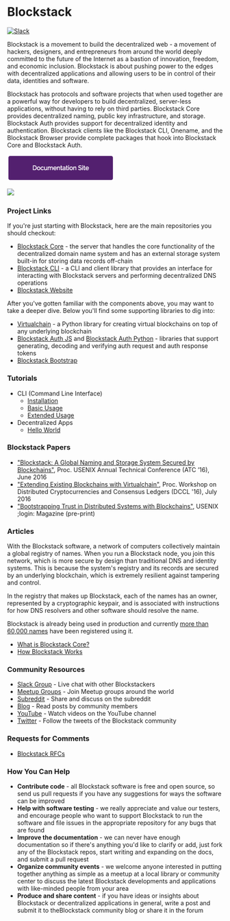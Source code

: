 # Blockstack

[![Slack](http://slack.blockstack.org/badge.svg)](http://slack.blockstack.org/)

Blockstack is a movement to build the decentralized web - a movement of hackers, designers, and entrepreneurs from around the world deeply committed to the future of the Internet as a bastion of innovation, freedom, and economic inclusion. Blockstack is about pushing power to the edges with decentralized applications and allowing users to be in control of their data, identities and software.

Blockstack has protocols and software projects that when used together are a powerful way for developers to build decentralized, server-less applications, without having to rely on third parties. Blockstack Core provides decentralized naming, public key infrastructure, and storage. Blockstack Auth provides support for decentralized identity and authentication. Blockstack clients like the Blockstack CLI, Onename, and the Blockstack Browser provide complete packages that hook into Blockstack Core and Blockstack Auth.

<p>
<a href="https://blockstack.org/docs">
<img src="/images/documentation-site-2x.png" data-canonical-src="/images/documentation-site-2x.png" width="250" height="62" />
</a>
</p>

<p>
<img src="https://raw.githubusercontent.com/blockstack/blockstack/master/images/bsk-architecture-diagram3.png" data-canonical-src="https://raw.githubusercontent.com/blockstack/blockstack/master/images/bsk-architecture-diagram3.png" />
</p>

### Project Links

If you're just starting with Blockstack, here are the main repositories you should checkout: 

- [Blockstack Core](https://github.com/blockstack/blockstack-core) - the server that handles the core functionality of the decentralized domain name system and has an external storage system built-in for storing data records off-chain
- [Blockstack CLI](https://github.com/blockstack/blockstack-cli) - a CLI and client library that provides an interface for interacting with Blockstack servers and performing decentralized DNS operations
- [Blockstack Website](https://github.com/blockstack/blockstack-site)

After you've gotten familiar with the components above, you may want to take a deeper dive. Below you'll find some supporting libraries to dig into:

- [Virtualchain](https://github.com/blockstack/virtualchain) - a Python library for creating virtual blockchains on top of any underlying blockchain
- [Blockstack Auth JS](https://github.com/blockstack/blockstack-auth-js) and [Blockstack Auth Python](https://github.com/blockstack/blockstack-auth-python) - libraries that support generating, decoding and verifying auth request and auth response tokens
- [Blockstack Bootstrap](https://github.com/blockstack/blockstack-bootstrap)

### Tutorials

- CLI (Command Line Interface)
  - [Installation](https://blockstack.org/tutorials/installation)
  - [Basic Usage](https://blockstack.org/tutorials/basic-usage)
  - [Extended Usage](https://blockstack.org/tutorials/extended-usage)
- Decentralized Apps
  - [Hello World](https://blockstack.org/tutorials/hello-world)

### Blockstack Papers

- ["Blockstack: A Global Naming and Storage System Secured by Blockchains"](https://github.com/blockstack/blockstack/blob/master/papers/blockstack_usenix16.pdf), Proc. USENIX Annual Technical Conference (ATC ’16), June 2016
- ["Extending Existing Blockchains with Virtualchain"](https://github.com/blockstack/blockstack/blob/master/papers/virtualchain_dccl16.pdf), Proc. Workshop on Distributed Cryptocurrencies and Consensus Ledgers (DCCL '16), July 2016
- ["Bootstrapping Trust in Distributed Systems with Blockchains"](https://github.com/blockstack/blockstack/blob/master/papers/blockstack_login16.pdf), USENIX ;login: Magazine (pre-print)

### Articles

With the Blockstack software, a network of computers collectively maintain a global registry of names. When you run a Blockstack node, you join this network, which is more secure by design than traditional DNS and identity systems. This is because the system's registry and its records are secured by an underlying blockchain, which is extremely resilient against tampering and control.

In the registry that makes up Blockstack, each of the names has an owner, represented by a cryptographic keypair, and is associated with instructions for how DNS resolvers and other software should resolve the name.

Blockstack is already being used in production and currently [more than 60,000 names](https://resolver.onename.com/v2/namespaces) have been registered using it.

- [What is Blockstack Core?](https://blockstack.org/articles/blockstack-core)
- [How Blockstack Works](https://blockstack.org/articles/how-blockstack-works)

### Community Resources

- [Slack Group](http://chat.blockstack.org) - Live chat with other Blockstackers
- [Meetup Groups](http://www.meetup.com/topics/blockstack/) - Join Meetup groups around the world
- [Subreddit](https://www.reddit.com/r/blockstack) - Share and discuss on the subreddit
- [Blog](https://blog.blockstack.org/) - Read posts by community members
- [YouTube](https://www.youtube.com/channel/UC3J2iHnyt2JtOvtGVf_jpHQ) - Watch videos on the YouTube channel
- [Twitter](https://twitter.com/blockstackorg) - Follow the tweets of the Blockstack community

### Requests for Comments

- [Blockstack RFCs](/blockstack-rfcs.md)

### How You Can Help

- **Contribute code** - all Blockstack software is free and open source, so send us pull requests if you have any suggestions for ways the software can be improved
- **Help with software testing** - we really appreciate and value our testers, and encourage people who want to support Blockstack to run the software and file issues in the appropriate repository for any bugs that are found
- **Improve the documentation** - we can never have enough documentation so if there's anything you'd like to clarify or add, just fork any of the Blockstack repos, start writing and expanding on the docs, and submit a pull request
- **Organize community events** - we welcome anyone interested in putting together anything as simple as a meetup at a local library or community center to discuss the latest Blockstack developments and applications with like-minded people from your area
- **Produce and share content** - if you have ideas or insights about Blockstack or decentralized applications in general, write a post and submit it to theBlockstack community blog or share it in the forum
